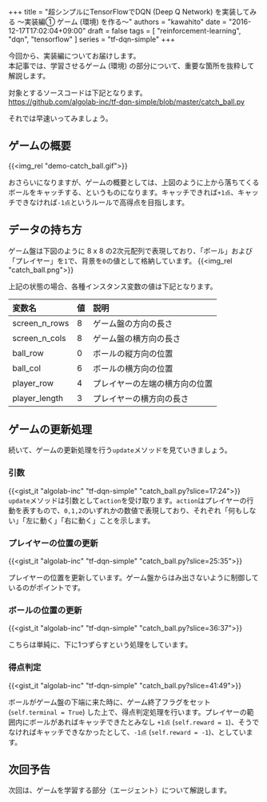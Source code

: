 +++
title = "超シンプルにTensorFlowでDQN (Deep Q Network) を実装してみる 〜実装編①  ゲーム (環境) を作る〜"
authors = "kawahito"
date = "2016-12-17T17:02:04+09:00"
draft = false
tags = [
  "reinforcement-learning",
  "dqn",
  "tensorflow"
]
series = "tf-dqn-simple"
+++

今回から、実装編についてお届けします。  
本記事では、学習させるゲーム (環境) の部分について、重要な箇所を抜粋して解説します。

対象とするソースコードは下記となります。  
https://github.com/algolab-inc/tf-dqn-simple/blob/master/catch_ball.py

それでは早速いってみましょう。

## ゲームの概要
{{<img_rel "demo-catch_ball.gif">}}

おさらいになりますが、ゲームの概要としては、上図のように上から落ちてくるボールをキャッチする、というものになります。キャッチできれば`+1点`、キャッチできなければ`-1点`というルールで高得点を目指します。

## データの持ち方
ゲーム盤は下図のように 8 x 8 の2次元配列で表現しており、「ボール」および「プレイヤー」を`1`で、背景を`0`の値として格納しています。
{{<img_rel "catch_ball.png">}}

上記の状態の場合、各種インスタンス変数の値は下記となります。

変数名 | 値 | 説明
:------|:---|:----
screen_n_rows | 8 | ゲーム盤の方向の長さ
screen_n_cols | 8 | ゲーム盤の横方向の長さ
ball_row | 0 | ボールの縦方向の位置
ball_col | 6 | ボールの横方向の位置
player_row | 4 | プレイヤーの左端の横方向の位置
player_length | 3 | プレイヤーの横方向の長さ

## ゲームの更新処理
続いて、ゲームの更新処理を行う`update`メソッドを見ていきましょう。

### 引数
{{<gist_it "algolab-inc" "tf-dqn-simple" "catch_ball.py?slice=17:24">}}
`update`メソッドは引数として`action`を受け取ります。`action`はプレイヤーの行動を表すもので、`0,1,2`のいずれかの数値で表現しており、それぞれ「何もしない」「左に動く」「右に動く」ことを示します。

### プレイヤーの位置の更新
{{<gist_it "algolab-inc" "tf-dqn-simple" "catch_ball.py?slice=25:35">}}

プレイヤーの位置を更新しています。ゲーム盤からはみ出さないように制御しているのがポイントです。

### ボールの位置の更新
{{<gist_it "algolab-inc" "tf-dqn-simple" "catch_ball.py?slice=36:37">}}

こちらは単純に、下に1つずらすという処理をしています。

### 得点判定
{{<gist_it "algolab-inc" "tf-dqn-simple" "catch_ball.py?slice=41:49">}}

ボールがゲーム盤の下端に来た時に、ゲーム終了フラグをセット (`self.terminal = True`) した上で、得点判定処理を行います。プレイヤーの範囲内にボールがあればキャッチできたとみなし `+1点` (`self.reward = 1`)、そうでなければキャッチできなかったとして、`-1点` (`self.reward = -1`)、としています。

## 次回予告
次回は、ゲームを学習する部分（エージェント）について解説します。
